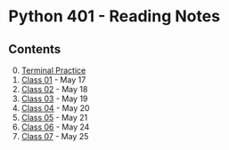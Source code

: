 # Python 401 - Reading Notes

## Contents

0. [Terminal Practice](commandline.md)
1. [Class 01](read01.md) - May 17  
1. [Class 02](read02.md) - May 18  
1. [Class 03](read03.md) - May 19  
1. [Class 04](read04.md) - May 20  
1. [Class 05](read05.md) - May 21  
1. [Class 06](read06.md) - May 24 
1. [Class 07](read07.md) - May 25 